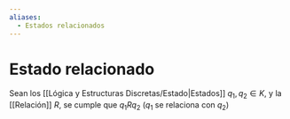 ```yaml
---
aliases:
  - Estados relacionados
---
```

# Estado relacionado
Sean los [[Lógica y Estructuras Discretas/Estado|Estados]] $q_1, q_2 \in K$, y la [[Relación]] $R$, se cumple que $q_1 R q_2$ ($q_1$ se relaciona con $q_2$)